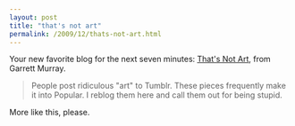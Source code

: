 ```yaml
---
layout: post
title: "that's not art"
permalink: /2009/12/thats-not-art.html
---
```


Your new favorite blog for the next seven minutes: [That's Not Art](http://pseudomeaningful.tumblr.com/), from Garrett Murray.

> People post ridiculous "art" to Tumblr. These pieces frequently make it into Popular. I reblog them here and call them out for being stupid.

More like this, please.